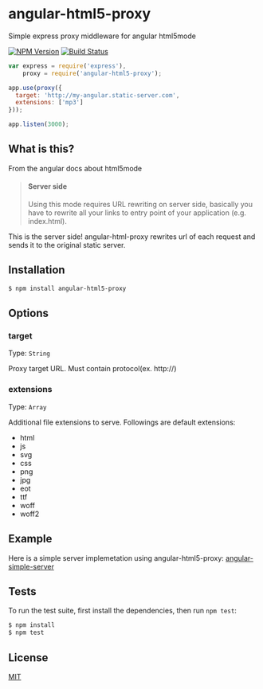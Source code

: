 # angular-html5-proxy

  Simple express proxy middleware for angular html5mode

  [![NPM Version][npm-image]][npm-url]
  [![Build Status][travis-image]][travis-url]

```js
var express = require('express'),
    proxy = require('angular-html5-proxy');

app.use(proxy({
  target: 'http://my-angular.static-server.com',
  extensions: ['mp3']
}));

app.listen(3000);
```

## What is this?

  From the angular docs about html5mode

  > #### Server side 
  > 
  > Using this mode requires URL rewriting on server side,
  > basically you have to rewrite all your links to entry point of your application (e.g. index.html).
  
  This is the server side! angular-html-proxy rewrites url of each request and sends it to the original static server.

## Installation

```bash
$ npm install angular-html5-proxy
```

## Options

### target

  Type: `String`

  Proxy target URL. Must contain protocol(ex. http://)

### extensions

  Type: `Array`

  Additional file extensions to serve. Followings are default extensions:
  
  - html
  - js
  - svg
  - css
  - png
  - jpg
  - eot
  - ttf
  - woff
  - woff2
  
## Example

  Here is a simple server implemetation using angular-html5-proxy:
  [angular-simple-server](https://github.com/gifff/angular-simple-server)

## Tests

  To run the test suite, first install the dependencies, then run `npm test`:

```bash
$ npm install
$ npm test
```

## License

  [MIT](LICENSE)
  
[npm-image]: https://img.shields.io/npm/v/angular-html5-proxy.svg
[npm-url]: https://npmjs.org/package/angular-html5-proxy
[travis-image]: https://travis-ci.org/gifff/angular-html5-proxy.svg?branch=master
[travis-url]: https://travis-ci.org/gifff/angular-html5-proxy
